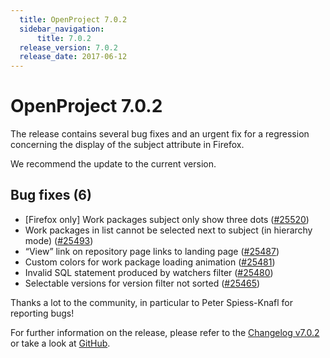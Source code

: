 ```yaml
---
  title: OpenProject 7.0.2
  sidebar_navigation:
      title: 7.0.2
  release_version: 7.0.2
  release_date: 2017-06-12
---
```



# OpenProject 7.0.2

The release contains several bug fixes and an urgent fix for a
regression concerning the display of the subject attribute in Firefox.

We recommend the update to the current version.

## Bug fixes (6)

  - \[Firefox only\] Work packages subject only show three dots
    ([#25520](https://community.openproject.org/wp/25520))
  - Work packages in list cannot be selected next to subject (in
    hierarchy mode)
    ([#25493](https://community.openproject.org/wp/25493))
  - “View” link on repository page links to landing page
    ([#25487](https://community.openproject.org/wp/25487))
  - Custom colors for work package loading animation
    ([#25481](https://community.openproject.org/wp/25481))
  - Invalid SQL statement produced by watchers filter
    ([#25480](https://community.openproject.org/wp/25480))
  - Selectable versions for version filter not sorted
    ([#25465](https://community.openproject.org/wp/25465))

Thanks a lot to the community, in particular to Peter Spiess-Knafl for
reporting bugs!

For further information on the release, please refer to the [Changelog
v7.0.2](https://community.openproject.org/versions/837) 
or take a look at
[GitHub](https://github.com/opf/openproject/tree/v7.0.2).


